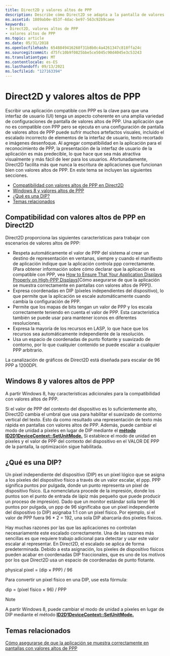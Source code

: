 ```yaml
---
title: Direct2D y valores altos de PPP
description: Describe cómo Direct2D se adapta a la pantalla de valores altos de PPP.
ms.assetid: 1809ab0e-853f-4dac-be97-563c92b9caee
keywords:
- Direct2D, valores altos de PPP
- valores altos de PPP
ms.topic: article
ms.date: 05/31/2018
ms.openlocfilehash: 6548849416268f31b8b0c4a4261347c818ffa24c
ms.sourcegitcommit: d75fc10b9f0825bbe5ce5045c90d4045e3c53243
ms.translationtype: MT
ms.contentlocale: es-ES
ms.lasthandoff: 09/13/2021
ms.locfileid: "127163394"
---
```

# <a name="direct2d-and-high-dpi"></a>Direct2D y valores altos de PPP

Escribir una aplicación compatible con PPP es la clave para que una interfaz de usuario (UI) tenga un aspecto coherente en una amplia variedad de configuraciones de pantalla de valores altos de PPP. Una aplicación que no es compatible con PPP pero se ejecuta en una configuración de pantalla de valores altos de PPP puede sufrir muchos artefactos visuales, incluido el escalado incorrecto de elementos de la interfaz de usuario, texto recortado e imágenes desenfoque. Al agregar compatibilidad en la aplicación para el reconocimiento de PPP, la presentación de la interfaz de usuario de la aplicación es más predecible, lo que hace que sea más atractiva visualmente y más fácil de leer para los usuarios. Afortunadamente, Direct2D facilita más que nunca la escritura de aplicaciones que funcionan bien con valores altos de PPP. En este tema se incluyen las siguientes secciones.

-   [Compatibilidad con valores altos de PPP en Direct2D](#high-dpi-support-in-direct2d)
-   [Windows 8 y valores altos de PPP](#windows-8-and-high-dpi)
-   [¿Qué es una DIP?](#what-is-a-dip)
-   [Temas relacionados](#related-topics)

## <a name="high-dpi-support-in-direct2d"></a>Compatibilidad con valores altos de PPP en Direct2D

Direct2D proporciona las siguientes características para trabajar con escenarios de valores altos de PPP:

-   Respeta automáticamente el valor de PPP del sistema al crear un destino de representación en ventanas, siempre y cuando el manifiesto de aplicación indique que la aplicación controla ppp correctamente. (Para obtener información sobre cómo declarar que la aplicación es compatible con PPP, vea [How to Ensure That Your Application Displays Properly on High-PPP Displays](how-to--size-a-window-properly-for-high-dpi-displays.md)[Cómo asegurarse de que la aplicación se muestra correctamente en pantallas con valores altos de PPP]).
-   Expresa coordenadas en DIP (píxeles independientes del dispositivo), lo que permite que la aplicación se escale automáticamente cuando cambia la configuración de PPP.
-   Permite que los mapas de bits tengan un valor de PPP y los escala correctamente teniendo en cuenta el valor de PPP. Esta característica también se puede usar para mantener iconos en diferentes resoluciones.
-   Expresa la mayoría de los recursos en LASP, lo que hace que los recursos sea automáticamente independiente de la resolución.
-   Usa un espacio de coordenadas de punto flotante y suavizado de contorno, por lo que cualquier contenido se puede escalar a cualquier PPP arbitrario.

La canalización de gráficos de Direct2D está diseñada para escalar de 96 PPP a 1200DPI.

## <a name="windows-8-and-high-dpi"></a>Windows 8 y valores altos de PPP

A partir Windows 8, hay características adicionales para la compatibilidad con valores altos de PPP.

Si el valor de PPP del contexto del dispositivo es lo suficientemente alto, Direct2D cambia el umbral que usa para habilitar el suavizado de contorno vertical del texto. Esto da como resultado una representación de texto más rápida en pantallas con valores altos de PPP. Además, puede cambiar el modo de unidad a píxeles en lugar de DIP mediante el [**método ID2D1DeviceContext::SetUnitMode.**](/windows/win32/api/d2d1_1/nf-d2d1_1-id2d1devicecontext-setunitmode) Si establece el modo de unidad en píxeles y el valor de PPP del contexto del dispositivo en el VALOR DE PPP de la pantalla, la optimización sigue habilitada.

## <a name="what-is-a-dip"></a>¿Qué es una DIP?

Un píxel independiente del dispositivo (DIP) es un píxel lógico que se asigna a los píxeles del dispositivo físico a través de un valor escalar, el ppp. PPP significa puntos por pulgada, donde un punto representa un píxel de dispositivo físico. (La nomenclatura procede de la impresión, donde los puntos son el punto de entrada de lápiz más pequeño que puede producir un proceso de impresión). Dado que un monitor estándar solía tener 96 puntos por pulgada, un ppp de 96 significaba que un píxel independiente del dispositivo (o DIP) asignaba 1:1 con un píxel físico. Por ejemplo, si el valor de PPP fuera 96 \* 2 = 192, una sola DIP abarcaría dos píxeles físicos.

Hay muchas razones por las que las aplicaciones no controlan necesariamente este escalado correctamente. Una de las razones más sencillas es que requiere trabajo adicional para detectar y usar este valor escalar al representar. En Direct2D, el escalado se aplica de forma predeterminada. Debido a esta asignación, los píxeles de dispositivo físicos pueden acabar en coordenadas DIP fraccionales, que es uno de los motivos por los que Direct2D usa un espacio de coordenadas de punto flotante.

<dl> physical pixel = (dip × PPP) / 96  
</dl>

Para convertir un píxel físico en una DIP, use esta fórmula:

<dl> dip = (píxel físico × 96) / PPP  
</dl>

> [!Note]
>
> A partir Windows 8, puede cambiar el modo de unidad a píxeles en lugar de DIP mediante el método [**ID2D1DeviceContext::SetUnitMode.**](/windows/win32/api/d2d1_1/nf-d2d1_1-id2d1devicecontext-setunitmode)

 

## <a name="related-topics"></a>Temas relacionados

<dl> <dt>

[Cómo asegurarse de que la aplicación se muestra correctamente en pantallas con valores altos de PPP](how-to--size-a-window-properly-for-high-dpi-displays.md)
</dt> </dl>

 

 